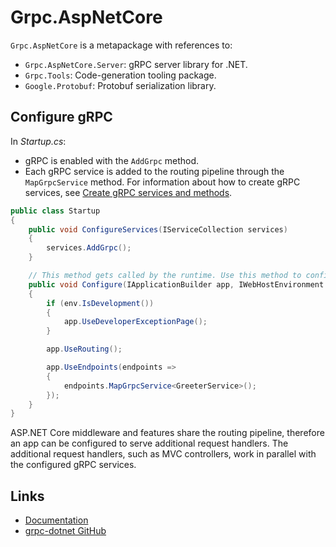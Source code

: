 # Grpc.AspNetCore

`Grpc.AspNetCore` is a metapackage with references to:

* `Grpc.AspNetCore.Server`: gRPC server library for .NET.
* `Grpc.Tools`: Code-generation tooling package.
* `Google.Protobuf`: Protobuf serialization library.

## Configure gRPC

In *Startup.cs*:

* gRPC is enabled with the `AddGrpc` method.
* Each gRPC service is added to the routing pipeline through the `MapGrpcService` method. For information about how to create gRPC services, see [Create gRPC services and methods](https://docs.microsoft.com/aspnet/core/grpc/services).

```csharp
public class Startup
{
    public void ConfigureServices(IServiceCollection services)
    {
        services.AddGrpc();
    }

    // This method gets called by the runtime. Use this method to configure the HTTP request pipeline.
    public void Configure(IApplicationBuilder app, IWebHostEnvironment env)
    {
        if (env.IsDevelopment())
        {
            app.UseDeveloperExceptionPage();
        }

        app.UseRouting();

        app.UseEndpoints(endpoints =>
        {
            endpoints.MapGrpcService<GreeterService>();
        });
    }
}
```

ASP.NET Core middleware and features share the routing pipeline, therefore an app can be configured to serve additional request handlers. The additional request handlers, such as MVC controllers, work in parallel with the configured gRPC services.

## Links

* [Documentation](https://docs.microsoft.com/aspnet/core/grpc/aspnetcore)
* [grpc-dotnet GitHub](https://github.com/grpc/grpc-dotnet)
